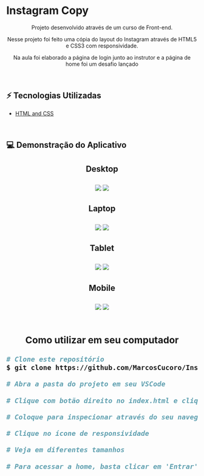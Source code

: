 <h1>Instagram Copy</h1>

<p align='center'>Projeto desenvolvido através de um curso de Front-end.</p>
<p align='center'>Nesse projeto foi feito uma cópia do layout do Instagram através de HTML5 e CSS3 com responsividade.</p>
<p align='center'>Na aula foi elaborado a página de login junto ao instrutor e a página de home foi um desafio lançado</p><br>

<h2 alt='#techStack'>⚡️ Tecnologias Utilizadas</h2>
<ul>
  <li><a href='https://html.com/'>HTML and CSS</a></li>
</ul><br>

<h2 title='#appDemo'>💻 Demonstração do Aplicativo</h2>

<h2 align='center'>Desktop

<div align='center'><br>
  <img src="./img/screenshots/desktop.png"/>
  <img src="./img/screenshots/desktop-log.png"/>
</div>

<h2 align='center'>Laptop

<div align='center'><br>
  <img src="./img/screenshots/laptop.png"/>
  <img src="./img/screenshots/laptop-log.png"/>
</div>

<h2 align='center'>Tablet

<div align='center'><br>
  <img src="./img/screenshots/tablet.png"/>
  <img src="./img/screenshots/tablet-log.png"/>
</div>

<h2 align='center'>Mobile

<div align='center'><br>
  <img src="./img/screenshots/mobile.png"/>
  <img src="./img/screenshots/mobile-log.png"/>
</div>

<div align='start'>
    <div align='center'>
        <br><h3>Como utilizar em seu computador</h3>
    </div>
  
```bash
# Clone este repositório
$ git clone https://github.com/MarcosCucoro/InstagramCopy.git

# Abra a pasta do projeto em seu VSCode

# Clique com botão direito no index.html e clique em 'Live Server'

# Coloque para inspecionar através do seu navegador

# Clique no ícone de responsividade

# Veja em diferentes tamanhos

# Para acessar a home, basta clicar em 'Entrar' ou 'Entrar com Facebook', você será direcionado para a home.
```
</div>
